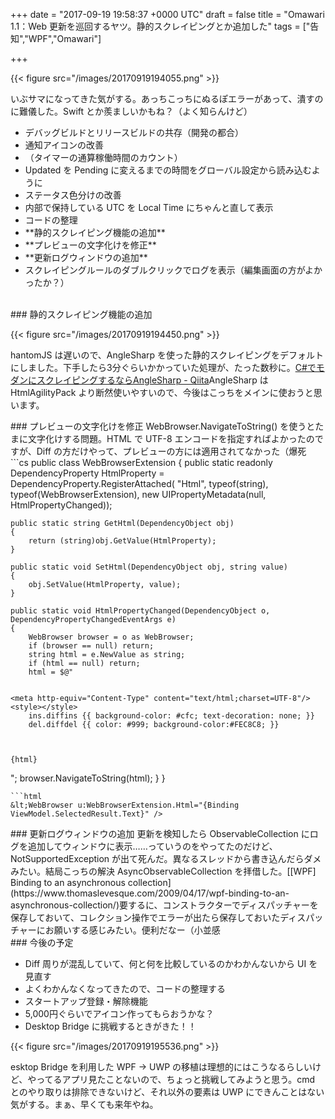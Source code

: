 
+++
date = "2017-09-19 19:58:37 +0000 UTC"
draft = false
title = "Omawari 1.1：Web 更新を巡回するヤツ。静的スクレイピングとか追加した"
tags = ["告知","WPF","Omawari"]

+++


{{< figure src="/images/20170919194055.png"  >}}

いぶサマになってきた気がする。あっちこっちにぬるぽエラーがあって、潰すのに難儀した。Swift とか羨ましいかもね？（よく知らんけど）

<ul>
<li>デバッグビルドとリリースビルドの共存（開発の都合）</li>
<li>通知アイコンの改善</li>
<li>（タイマーの通算稼働時間のカウント）</li>
<li>Updated を Pending に変えるまでの時間をグローバル設定から読み込むように</li>
<li>ステータス色分けの改善</li>
<li>内部で保持している UTC を Local Time にちゃんと直して表示</li>
<li>コードの整理</li>
<li>**静的スクレイピング機能の追加**</li>
<li>**プレビューの文字化けを修正**</li>
<li>**更新ログウィンドウの追加**</li>
<li>スクレイピングルールのダブルクリックでログを表示（編集画面の方がよかったか？）</li>
</ul>
<div class="github-card" data-user="daruyanagi/Omawari/releases/tag" data-repo="v1.1" data-width="400" data-height="" data-theme="default"></div

>
<script src="https://cdn.jsdelivr.net/github-cards/latest/widget.js"></script>
<br/>


<div class="section">
    ### 静的スクレイピング機能の追加
    

{{< figure src="/images/20170919194450.png"  >}}

hantomJS は遅いので、AngleSharp を使った静的スクレイピングをデフォルトにしました。下手したら3分ぐらいかかっていた処理が、たった数秒に。[C#でモダンにスクレイピングするならAngleSharp - Qiita](http://qiita.com/matarillo/items/a92e7efbfd2fdec62595)AngleSharp は HtmlAgilityPack より断然使いやすいので、今後はこっちをメインに使おうと思います。

</div>
<div class="section">
    ### プレビューの文字化けを修正
    WebBrowser.NavigateToString() を使うとたまに文字化けする問題。HTML で UTF-8 エンコードを指定すればよかったのですが、Diff の方だけやって、プレビューの方には適用されてなかった（爆死
```cs
public class WebBrowserExtension
{
    public static readonly DependencyProperty HtmlProperty = DependencyProperty.RegisterAttached(
        "Html", typeof(string), typeof(WebBrowserExtension), 
        new UIPropertyMetadata(null, HtmlPropertyChanged));

    public static string GetHtml(DependencyObject obj)
    {
        return (string)obj.GetValue(HtmlProperty);
    }

    public static void SetHtml(DependencyObject obj, string value)
    {
        obj.SetValue(HtmlProperty, value);
    }

    public static void HtmlPropertyChanged(DependencyObject o, DependencyPropertyChangedEventArgs e)
    {
        WebBrowser browser = o as WebBrowser;
        if (browser == null) return;
        string html = e.NewValue as string;
        if (html == null) return;
        html = $@"


    <meta http-equiv="Content-Type" content="text/html;charset=UTF-8"/>
    <style></style>
        ins.diffins {{ background-color: #cfc; text-decoration: none; }} 
        del.diffdel {{ color: #999; background-color:#FEC8C8; }}
    


    {html}

";
        browser.NavigateToString(html);
    }
}

```バインディング拡張の方でやるように処理を統一。
```html
&lt;WebBrowser u:WebBrowserExtension.Html="{Binding ViewModel.SelectedResult.Text}" />

```
</div>
<div class="section">
    ### 更新ログウィンドウの追加
    更新を検知したら ObservableCollection にログを追加してウィンドウに表示……っていうのをやってたのだけど、NotSupportedException が出て死んだ。異なるスレッドから書き込んだらダメみたい。結局こっちの解決 AsyncObservableCollection を拝借した。[[WPF] Binding to an asynchronous collection](https://www.thomaslevesque.com/2009/04/17/wpf-binding-to-an-asynchronous-collection/)要するに、コンストラクターでディスパッチャーを保存しておいて、コレクション操作でエラーが出たら保存しておいたディスパッチャーにお願いする感じみたい。便利だなー（小並感

</div>
<div class="section">
    ### 今後の予定
    
<ul>
<li>Diff 周りが混乱していて、何と何を比較しているのかわかんないから UI を見直す</li>
<li>よくわかんなくなってきたので、コードの整理する</li>
<li>スタートアップ登録・解除機能</li>
<li>5,000円ぐらいでアイコン作ってもらおうかな？</li>
<li>Desktop Bridge に挑戦するときがきた！！</li>
</ul>

{{< figure src="/images/20170919195536.png"  >}}

esktop Bridge を利用した WPF → UWP の移植は理想的にはこうなるらしいけど、やってるアプリ見たことないので、ちょっと挑戦してみようと思う。cmd とのやり取りは排除できないけど、それ以外の要素は UWP にできんことはない気がする。まぁ、早くても来年やね。

</div>

